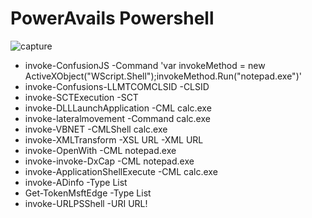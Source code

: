 # PowerAvails Powershell 

![capture](https://user-images.githubusercontent.com/25440152/40957965-4bc331bc-684c-11e8-985d-a50702330232.PNG)

*   invoke-ConfusionJS -Command 'var invokeMethod = new ActiveXObject("WScript.Shell");invokeMethod.Run("notepad.exe")'
*   invoke-Confusions-LLMTCOMCLSID -CLSID 
*   invoke-SCTExecution -SCT 
*   invoke-DLLLaunchApplication -CML calc.exe
*   invoke-lateralmovement -Command calc.exe
*   invoke-VBNET -CMLShell calc.exe
*   invoke-XMLTransform -XSL URL -XML URL
*   invoke-OpenWith -CML notepad.exe
*   invoke-invoke-DxCap -CML notepad.exe
*   invoke-ApplicationShellExecute -CML calc.exe  
*   invoke-ADinfo -Type List    
*   Get-TokenMsftEdge -Type List    
*   invoke-URLPSShell -URI URL!
